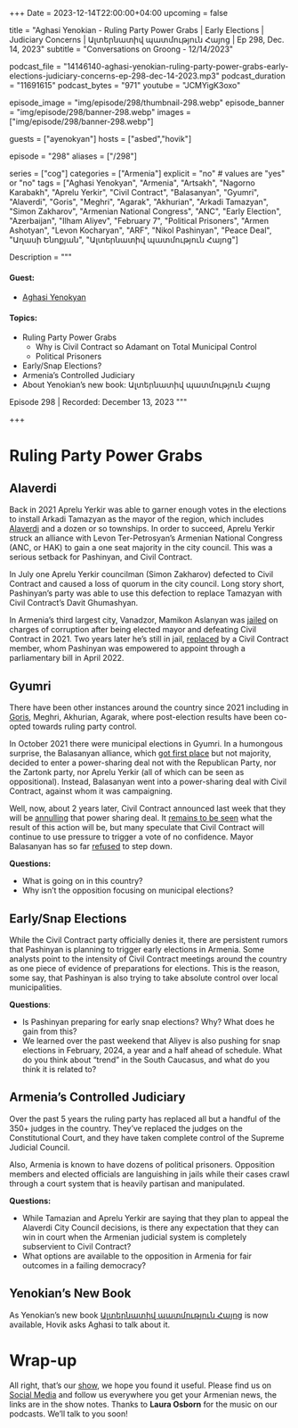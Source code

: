 +++
Date = 2023-12-14T22:00:00+04:00
upcoming = false

title = "Aghasi Yenokian - Ruling Party Power Grabs | Early Elections | Judiciary Concerns | Ալտերնատիվ պատմություն Հայոց | Ep 298, Dec. 14, 2023"
subtitle = "Conversations on Groong - 12/14/2023"

podcast_file = "14146140-aghasi-yenokian-ruling-party-power-grabs-early-elections-judiciary-concerns-ep-298-dec-14-2023.mp3"
podcast_duration = "11691615"
podcast_bytes = "971"
youtube = "JCMYigK3oxo"

episode_image = "img/episode/298/thumbnail-298.webp"
episode_banner = "img/episode/298/banner-298.webp"
images = ["img/episode/298/banner-298.webp"]

guests = ["ayenokyan"]
hosts = ["asbed","hovik"]

episode = "298"
aliases = ["/298"]

series = ["cog"]
categories = ["Armenia"]
explicit = "no" # values are "yes" or "no"
tags = ["Aghasi Yenokyan", "Armenia", "Artsakh", "Nagorno Karabakh", "Aprelu Yerkir", "Civil Contract", "Balasanyan", "Gyumri", "Alaverdi", "Goris", "Meghri", "Agarak", "Akhurian", "Arkadi Tamazyan", "Simon Zakharov", "Armenian National Congress", "ANC", "Early Election", "Azerbaijan", "Ilham Aliyev", "February 7", "Political Prisoners", "Armen Ashotyan", "Levon Kocharyan", "ARF", "Nikol Pashinyan", "Peace Deal", "Աղասի Ենոքյան", "Ալտերնատիվ պատմություն Հայոց"]

Description = """

#### Guest:
* [Aghasi Yenokyan](/guest/ayenokyan)

#### Topics:
* Ruling Party Power Grabs
    * Why is Civil Contract so Adamant on Total Municipal Control
    * Political Prisoners
* Early/Snap Elections?
* Armenia’s Controlled Judiciary
* About Yenokian’s new book: Ալտերնատիվ պատմություն Հայոց

Episode 298 | Recorded: December 13, 2023
"""

+++

# Ruling Party Power Grabs

## Alaverdi

Back in 2021 Aprelu Yerkir was able to garner enough votes in the elections to install Arkadi Tamazyan as the mayor of the region, which includes [Alaverdi](https://www.azatutyun.am/a/32715584.html) and a dozen or so townships. In order to succeed, Aprelu Yerkir struck an alliance with Levon Ter-Petrosyan’s Armenian National Congress (ANC, or HAK) to gain a one seat majority in the city council. This was a serious setback for Pashinyan, and Civil Contract.

In July one Aprelu Yerkir councilman (Simon Zakharov) defected to Civil Contract and caused a loss of quorum in the city council. Long story short, Pashinyan’s party was able to use this defection to replace Tamazyan with Civil Contract’s Davit Ghumashyan.

In Armenia’s third largest city, Vanadzor, Mamikon Aslanyan was [jailed](https://www.panorama.am/en/news/2021/12/16/Mamikon-Aslanyan-lawyers/2614441) on charges of corruption after being elected mayor and defeating Civil Contract in 2021. Two years later he’s still in jail, [replaced](https://www.azatutyun.am/a/32460951.html) by a Civil Contract member, whom Pashinyan was empowered to appoint through a parliamentary bill in April 2022.


## Gyumri

There have been other instances around the country since 2021 including in [Goris](https://www.azatutyun.am/a/31556995.html), Meghri, Akhurian, Agarak, where post-election results have been co-opted towards ruling party control.

In October 2021 there were municipal elections in Gyumri. In a humongous surprise, the Balasanyan alliance, which [got first place](https://hetq.am/en/article/136835) but not majority, decided to enter a power-sharing deal not with the Republican Party, nor the Zartonk party, nor Aprelu Yerkir (all of which can be seen as oppositional). Instead, Balasanyan went into a power-sharing deal with Civil Contract, against whom it was campaigning. 

Well, now, about 2 years later, Civil Contract announced last week that they will be [annulling](https://www.azatutyun.am/a/32718827.html) that power sharing deal. It [remains to be seen](https://www.azatutyun.am/a/32726001.html) what the result of this action will be, but many speculate that Civil Contract will continue to use pressure to trigger a vote of no confidence. Mayor Balasanyan has so far [refused](https://www.azatutyun.am/a/32729392.html) to step down.

**Questions:**
* What is going on in this country?
* Why isn’t the opposition focusing on municipal elections?


## Early/Snap Elections

While the Civil Contract party officially denies it, there are persistent rumors that Pashinyan is planning to trigger early elections in Armenia. Some analysts point to the intensity of Civil Contract meetings around the country as one piece of evidence of preparations for elections. This is the reason, some say, that Pashinyan is also trying to take absolute control over local municipalities.

**Questions**:
* Is Pashinyan preparing for early snap elections? Why? What does he gain from this?
* We learned over the past weekend that Aliyev is also pushing for snap elections in February, 2024, a year and a half ahead of schedule. What do you think about “trend” in the South Caucasus, and what do you think it is related to?


## Armenia’s Controlled Judiciary

Over the past 5 years the ruling party has replaced all but a handful of the 350+ judges in the country. They’ve replaced the judges on the Constitutional Court, and they have taken complete control of the Supreme Judicial Council.

Also, Armenia is known to have dozens of political prisoners. Opposition members and elected officials are languishing in jails while their cases crawl through a court system that is heavily partisan and manipulated.

**Questions:**
* While Tamazian and Aprelu Yerkir are saying that they plan to appeal the Alaverdi City Council decisions, is there any expectation that they can win in court when the Armenian judicial system is completely subservient to Civil Contract?
* What options are available to the opposition in Armenia for fair outcomes in a failing democracy?


## Yenokian’s New Book

As Yenokian’s new book [Ալտերնատիվ պատմություն Հայոց](https://zangakbookstore.am/alternativ-patmutyun-hayots)
is now available, Hovik asks Aghasi to talk about it.


# Wrap-up

All right, that’s our [show](https://podcasts.groong.org/), we hope you found it useful. Please find us on [Social Media](https://lintr.ee/groong) and follow us everywhere you get your Armenian news, the links are in the show notes. Thanks to **Laura Osborn** for the music on our podcasts. We’ll talk to you soon!
